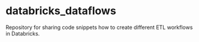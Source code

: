 # databricks_dataflows
Repository for sharing code snippets how to create different ETL workflows in Databricks.
